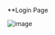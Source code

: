 **Login Page

![image](https://github.com/user-attachments/assets/da8216a8-a5f4-4251-832e-324f39789539)
